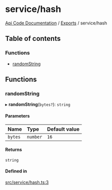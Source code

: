 # service/hash
 
[Api Code Documentation](../README.md) / [Exports](../modules.md) / service/hash

## Table of contents

### Functions

- [randomString](service_hash.md#randomstring)

## Functions

### randomString

▸ **randomString**(`bytes?`): `string`

#### Parameters

| Name | Type | Default value |
| :------ | :------ | :------ |
| `bytes` | `number` | `16` |

#### Returns

`string`

#### Defined in

[src/service/hash.ts:3](https://github.com/openkfw/TruBudget/blob/3b9e793/api/src/service/hash.ts#L3)
